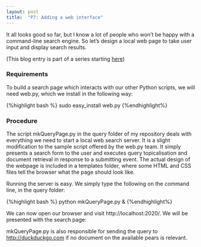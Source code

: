 ```yaml
---
layout: post
title:  "P7: Adding a web interface"
---
```


It all looks good so far, but I know a lot of people who won’t be happy with a command-line search engine. So let’s design a local web page to take user input and display search results.

(This blog entry is part of a series starting [here]())

### Requirements

To build a search page which interacts with our other Python scripts, we will need web.py, which we install in the following way:


{%highlight bash %}
sudo easy_install web.py
{%endhighlight%}

### Procedure

The script mkQueryPage.py in the query folder of my repository deals with everything we need to start a local web search server. It is a slight modification to the sample script offered by the web.py team. It simply presents a search form to the user and executes query topicalisation and document retrieval in response to a submitting event. The actual design of the webpage is included in a templates folder, where some HTML and CSS files tell the browser what the page should look like.

Running the server is easy. We simply type the following on the command line, in the query folder:


{%highlight bash %}
python mkQueryPage.py &
{%endhighlight%}

We can now open our browser and visit http://localhost:2020/. We will be presented with the search page:

mkQueryPage.py is also responsible for sending the query to http://duckduckgo.com if no document on the available pears is relevant.
